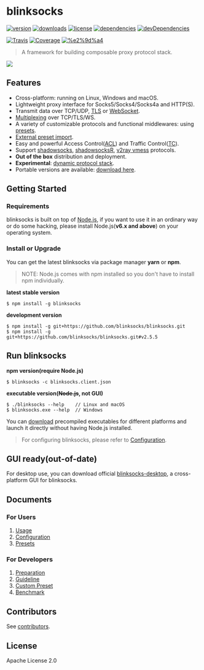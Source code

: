 # blinksocks

[![version](https://img.shields.io/npm/v/blinksocks.svg)](https://www.npmjs.com/package/blinksocks)
[![downloads](https://img.shields.io/npm/dt/blinksocks.svg)](https://www.npmjs.com/package/blinksocks)
[![license](https://img.shields.io/npm/l/blinksocks.svg)](https://github.com/blinksocks/blinksocks/blob/master/LICENSE)
[![dependencies](https://img.shields.io/david/blinksocks/blinksocks.svg)](https://www.npmjs.com/package/blinksocks)
[![devDependencies](https://img.shields.io/david/dev/blinksocks/blinksocks.svg)](https://www.npmjs.com/package/blinksocks)

[![Travis](https://img.shields.io/travis/blinksocks/blinksocks.svg)](https://travis-ci.org/blinksocks/blinksocks)
[![Coverage](https://img.shields.io/codecov/c/github/blinksocks/blinksocks/master.svg)](https://codecov.io/gh/blinksocks/blinksocks)
[![%e2%9d%a4](https://img.shields.io/badge/made%20with-%e2%9d%a4-ff69b4.svg)](https://github.com/blinksocks/blinksocks)

> A framework for building composable proxy protocol stack.

![](docs/blinksocks.png)

## Features

* Cross-platform: running on Linux, Windows and macOS.
* Lightweight proxy interface for Socks5/Socks4/Socks4a and HTTP(S).
* Transmit data over TCP/UDP, [TLS] or [WebSocket].
* [Multiplexing](docs/config#multiplexing) over TCP/TLS/WS.
* A variety of customizable protocols and functional middlewares: using [presets](docs/presets).
* [External preset import].
* Easy and powerful Access Control([ACL]) and Traffic Control([TC]).
* Support [shadowsocks], [shadowsocksR], [v2ray vmess] protocols.
* **Out of the box** distribution and deployment.
* **Experimental**: [dynamic protocol stack](suites).
* Portable versions are available: [download here](https://github.com/blinksocks/blinksocks/releases).

## Getting Started

### Requirements

blinksocks is built on top of [Node.js](https://nodejs.org), if you want to use it in an ordinary way or do some hacking,
please install Node.js(**v6.x and above**) on your operating system.

### Install or Upgrade

You can get the latest blinksocks via package manager **yarn** or **npm**.

> NOTE: Node.js comes with npm installed so you don't have to install npm individually.

**latest stable version**

```
$ npm install -g blinksocks
```

**development version**

```
$ npm install -g git+https://github.com/blinksocks/blinksocks.git
$ npm install -g git+https://github.com/blinksocks/blinksocks.git#v2.5.5
```

## Run blinksocks

**npm version(require Node.js)**

```
$ blinksocks -c blinksocks.client.json
```

**executable version(~~Node.js~~, not GUI)**

```
$ ./blinksocks --help    // Linux and macOS
$ blinksocks.exe --help  // Windows
```

You can [download](https://github.com/blinksocks/blinksocks/releases) precompiled executables for different platforms and launch it directly without having Node.js installed.

> For configuring blinksocks, please refer to [Configuration](docs/config).

## GUI ready(out-of-date)

For desktop use, you can download official [blinksocks-desktop](https://github.com/blinksocks/blinksocks-desktop),
a cross-platform GUI for blinksocks.

## Documents

### For Users

1. [Usage](docs/usage)
2. [Configuration](docs/config)
3. [Presets](docs/presets)

### For Developers

1. [Preparation](docs/development/preparation)
2. [Guideline](docs/development/guideline)
3. [Custom Preset](docs/development/custom-preset)
4. [Benchmark](docs/benchmark)

## Contributors

See [contributors](https://github.com/blinksocks/blinksocks/graphs/contributors).

## License

Apache License 2.0

[TLS]: https://github.com/blinksocks/blinksocks/tree/master/docs/config#blinksocks-over-tls
[WebSocket]: https://github.com/blinksocks/blinksocks/tree/master/docs/config#blinksocks-over-websocket
[ACL]: https://github.com/blinksocks/blinksocks/tree/master/docs/presets#access-control
[TC]: https://github.com/blinksocks/blinksocks/tree/master/docs/presets#access-control
[External preset import]: https://github.com/blinksocks/blinksocks/tree/master/docs/presets#use-external-preset
[shadowsocks]: docs/presets/RECOMMENDATIONS.md#work-with-shadowsocks
[shadowsocksR]: docs/presets/RECOMMENDATIONS.md#work-with-shadowsocksr
[v2ray vmess]: docs/presets/RECOMMENDATIONS.md#work-with-v2ray-vmess

